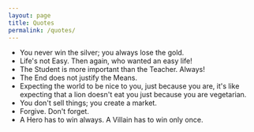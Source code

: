 ```yaml
---
layout: page
title: Quotes
permalink: /quotes/
---
```


- You never win the silver; you always lose the gold.
- Life's not Easy. Then again, who wanted an easy life!
- The Student is more important than the Teacher. Always!
- The End does not justify the Means.
- Expecting the world to be nice to you, just because you are, it's like expecting that a lion doesn't eat you just because you are vegetarian.
- You don't sell things; you create a market.
- Forgive. Don't forget.
- A Hero has to win always. A Villain has to win only once.
